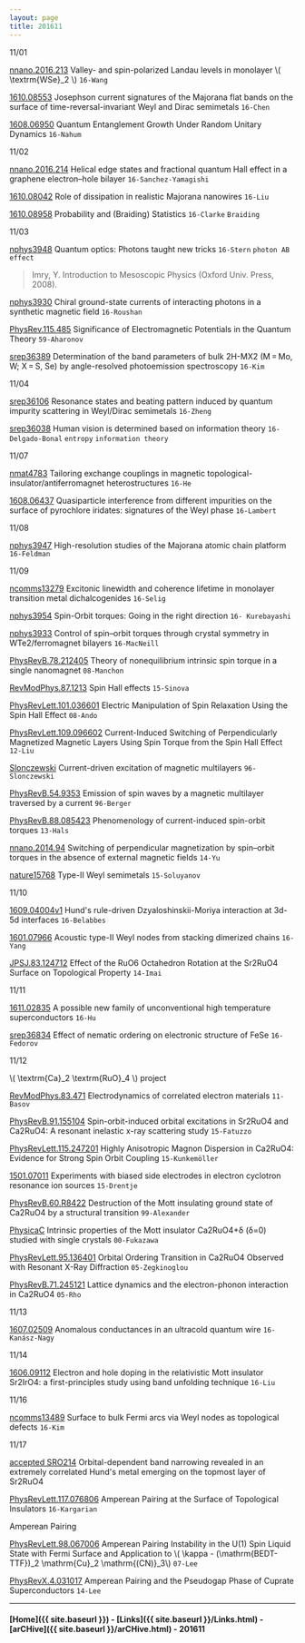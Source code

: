 ```yaml
---
layout: page
title: 201611
---
```



11/01


[nnano.2016.213](http://www.nature.com/nnano/journal/vaop/ncurrent/full/nnano.2016.213.html) Valley- and spin-polarized Landau levels in monolayer \\( \textrm{WSe}_2 \\) `16-Wang`

[1610.08553](https://arxiv.org/abs/1610.08553) Josephson current signatures of the Majorana flat bands on the surface of time-reversal-invariant Weyl and Dirac semimetals `16-Chen`

[1608.06950](https://arxiv.org/abs/1608.06950) Quantum Entanglement Growth Under Random Unitary Dynamics `16-Nahum`

11/02

[nnano.2016.214](http://www.nature.com/nnano/journal/vaop/ncurrent/full/nnano.2016.214.html) Helical edge states and fractional quantum Hall effect in a graphene electron–hole bilayer `16-Sanchez-Yamagishi`

[1610.08042](https://arxiv.org/abs/1610.08042) Role of dissipation in realistic Majorana nanowires `16-Liu`

[1610.08958](https://arxiv.org/abs/1610.08958) Probability and (Braiding) Statistics `16-Clarke` `Braiding`

11/03

[nphys3948](http://www.nature.com/nphys/journal/vaop/ncurrent/full/nphys3948.html) Quantum optics: Photons taught new tricks `16-Stern` `photon AB effect`

>Imry, Y. Introduction to Mesoscopic Physics (Oxford Univ. Press, 2008).
>
[nphys3930](http://www.nature.com/nphys/journal/vaop/ncurrent/full/nphys3930.html) Chiral ground-state currents of interacting photons in a synthetic magnetic field `16-Roushan`
>
[PhysRev.115.485](http://journals.aps.org/pr/abstract/10.1103/PhysRev.115.485) Significance of Electromagnetic Potentials in the Quantum Theory `59-Aharonov`

[srep36389](http://www.nature.com/articles/srep36389) Determination of the band parameters of bulk 2H-MX2 (M = Mo, W; X = S, Se) by angle-resolved photoemission spectroscopy `16-Kim`

11/04

[srep36106](http://www.nature.com/articles/srep36106) Resonance states and beating pattern induced by quantum impurity scattering in Weyl/Dirac semimetals `16-Zheng`

[srep36038](http://www.nature.com/articles/srep36038) Human vision is determined based on information theory `16-Delgado-Bonal` `entropy` `information theory`

11/07

[nmat4783](http://www.nature.com/nmat/journal/vaop/ncurrent/full/nmat4783.html) Tailoring exchange couplings in magnetic topological-insulator/antiferromagnet heterostructures `16-He`

[1608.06437](https://arxiv.org/abs/1608.06437) Quasiparticle interference from different impurities on the surface of pyrochlore iridates: signatures of the Weyl phase `16-Lambert`

11/08

[nphys3947](http://www.nature.com/nphys/journal/vaop/ncurrent/full/nphys3947.html) High-resolution studies of the Majorana atomic chain platform `16-Feldman`

11/09

[ncomms13279](http://www.nature.com/articles/ncomms13279) Excitonic linewidth and coherence lifetime in monolayer transition metal dichalcogenides `16-Selig`

[nphys3954](http://www.nature.com/nphys/journal/vaop/ncurrent/full/nphys3954.html) Spin-Orbit torques: Going in the right direction `16- Kurebayashi`

>
[nphys3933](http://www.nature.com/nphys/journal/vaop/ncurrent/full/nphys3933.html) Control of spin–orbit torques through crystal symmetry in WTe2/ferromagnet bilayers `16-MacNeill`
>
[PhysRevB.78.212405](http://journals.aps.org/prb/abstract/10.1103/PhysRevB.78.212405) Theory of nonequilibrium intrinsic spin torque in a single nanomagnet `08-Manchon`
>
[RevModPhys.87.1213](http://journals.aps.org/rmp/abstract/10.1103/RevModPhys.87.1213) Spin Hall effects `15-Sinova`
>
[PhysRevLett.101.036601](http://journals.aps.org/prl/abstract/10.1103/PhysRevLett.101.036601) Electric Manipulation of Spin Relaxation Using the Spin Hall Effect `08-Ando`
>
[PhysRevLett.109.096602](http://journals.aps.org/prl/abstract/10.1103/PhysRevLett.109.096602) Current-Induced Switching of Perpendicularly Magnetized Magnetic Layers Using Spin Torque from the Spin Hall Effect `12-Liu`
>
[Slonczewski](http://www.sciencedirect.com/science/article/pii/0304885396000625) Current-driven excitation of magnetic multilayers `96-Slonczewski`
>
[PhysRevB.54.9353](http://journals.aps.org/prb/abstract/10.1103/PhysRevB.54.9353) Emission of spin waves by a magnetic multilayer traversed by a current `96-Berger`
>
[PhysRevB.88.085423](http://journals.aps.org/prb/abstract/10.1103/PhysRevB.88.085423) Phenomenology of current-induced spin-orbit torques `13-Hals`
>
[nnano.2014.94](http://www.nature.com/nnano/journal/v9/n7/full/nnano.2014.94.html) Switching of perpendicular magnetization by spin–orbit torques in the absence of external magnetic fields `14-Yu`
>
[nature15768](http://www.nature.com/nature/journal/v527/n7579/full/nature15768.html) Type-II Weyl semimetals `15-Soluyanov`

11/10

[1609.04004v1](https://arxiv.org/abs/1609.04004v1) Hund's rule-driven Dzyaloshinskii-Moriya interaction at 3d-5d interfaces `16-Belabbes`

[1601.07966](https://arxiv.org/abs/1601.07966) Acoustic type-II Weyl nodes from stacking dimerized chains `16-Yang`

[JPSJ.83.124712](http://journals.jps.jp/doi/abs/10.7566/JPSJ.83.124712) Effect of the RuO6 Octahedron Rotation at the Sr2RuO4 Surface on Topological Property `14-Imai`

11/11

[1611.02835](https://arxiv.org/abs/1611.02835) A possible new family of unconventional high temperature superconductors `16-Hu`

[srep36834](http://www.nature.com/articles/srep36834) Effect of nematic ordering on electronic structure of FeSe `16-Fedorov`

11/12

\\( \textrm{Ca}_2 \textrm{RuO}_4 \\) project

>
[RevModPhys.83.471](http://journals.aps.org/rmp/abstract/10.1103/RevModPhys.83.471) Electrodynamics of correlated electron materials `11-Basov`
>
[PhysRevB.91.155104](http://journals.aps.org/prb/abstract/10.1103/PhysRevB.91.155104) Spin-orbit-induced orbital excitations in Sr2RuO4 and Ca2RuO4: A resonant inelastic x-ray scattering study `15-Fatuzzo`
>
[PhysRevLett.115.247201](http://journals.aps.org/prl/abstract/10.1103/PhysRevLett.115.247201) Highly Anisotropic Magnon Dispersion in Ca2RuO4: Evidence for Strong Spin Orbit Coupling `15-Kunkemöller`
>
[1501.07011](https://arxiv.org/abs/1501.07011) Experiments with biased side electrodes in electron cyclotron resonance ion sources `15-Drentje`
>
[PhysRevB.60.R8422](http://journals.aps.org/prb/abstract/10.1103/PhysRevB.60.R8422) Destruction of the Mott insulating ground state of Ca2RuO4 by a structural transition `99-Alexander`
>
[PhysicaC](http://www.sciencedirect.com/science/article/pii/S0921452699009898) Intrinsic properties of the Mott insulator Ca2RuO4+δ (δ=0) studied with single crystals `00-Fukazawa`
>
[PhysRevLett.95.136401](http://journals.aps.org/prl/abstract/10.1103/PhysRevLett.95.136401) Orbital Ordering Transition in Ca2RuO4 Observed with Resonant X-Ray Diffraction `05-Zegkinoglou`
>
[PhysRevB.71.245121](http://journals.aps.org/prb/abstract/10.1103/PhysRevB.71.245121) Lattice dynamics and the electron-phonon interaction in Ca2RuO4 `05-Rho`


11/13

[1607.02509](https://arxiv.org/abs/1607.02509) Anomalous conductances in an ultracold quantum wire `16-Kanász-Nagy`

11/14

[1606.09112](https://arxiv.org/abs/1606.09112) Electron and hole doping in the relativistic Mott insulator Sr2IrO4: a first-principles study using band unfolding technique `16-Liu`

11/16

[ncomms13489](http://www.nature.com/articles/ncomms13489) Surface to bulk Fermi arcs via Weyl nodes as topological defects `16-Kim`

11/17

[accepted SRO214](https://journals.aps.org/prl/accepted/bd072Y96H4411a5379e319607e2713eeb86565f4e) Orbital-dependent band narrowing revealed in an extremely correlated Hund's metal emerging on the topmost layer of Sr2RuO4


[PhysRevLett.117.076806](http://journals.aps.org/prl/abstract/10.1103/PhysRevLett.117.076806) Amperean Pairing at the Surface of Topological Insulators `16-Kargarian`

Amperean Pairing
>
[PhysRevLett.98.067006](http://journals.aps.org/prl/abstract/10.1103/PhysRevLett.98.067006) Amperean Pairing Instability in the U(1) Spin Liquid State with Fermi Surface and Application
to \\( \kappa - (\mathrm{BEDT-TTF})_2 \mathrm{Cu}_2 \mathrm{(CN)}_3\\)
`07-Lee`
>
[PhysRevX.4.031017](http://journals.aps.org/prx/abstract/10.1103/PhysRevX.4.031017) Amperean Pairing and the Pseudogap Phase of Cuprate Superconductors `14-Lee`



---


#### [Home]({{ site.baseurl }}) - [Links]({{ site.baseurl }}/Links.html) - [arCHive]({{ site.baseurl }}/arCHive.html) - 201611
